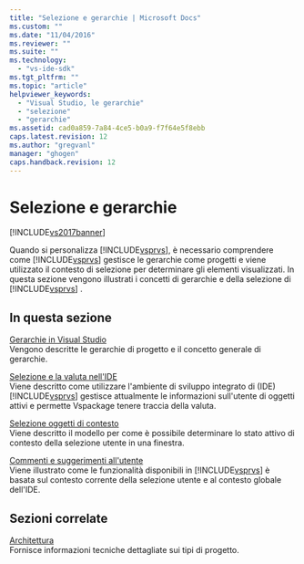 ```yaml
---
title: "Selezione e gerarchie | Microsoft Docs"
ms.custom: ""
ms.date: "11/04/2016"
ms.reviewer: ""
ms.suite: ""
ms.technology: 
  - "vs-ide-sdk"
ms.tgt_pltfrm: ""
ms.topic: "article"
helpviewer_keywords: 
  - "Visual Studio, le gerarchie"
  - "selezione"
  - "gerarchie"
ms.assetid: cad0a859-7a84-4ce5-b0a9-f7f64e5f8ebb
caps.latest.revision: 12
ms.author: "gregvanl"
manager: "ghogen"
caps.handback.revision: 12
---
```

# Selezione e gerarchie
[!INCLUDE[vs2017banner](../../code-quality/includes/vs2017banner.md)]

Quando si personalizza [!INCLUDE[vsprvs](../../code-quality/includes/vsprvs_md.md)], è necessario comprendere come [!INCLUDE[vsprvs](../../code-quality/includes/vsprvs_md.md)] gestisce le gerarchie come progetti e viene utilizzato il contesto di selezione per determinare gli elementi visualizzati.  In questa sezione vengono illustrati i concetti di gerarchie e della selezione di [!INCLUDE[vsprvs](../../code-quality/includes/vsprvs_md.md)] .  
  
## In questa sezione  
 [Gerarchie in Visual Studio](../../extensibility/internals/hierarchies-in-visual-studio.md)  
 Vengono descritte le gerarchie di progetto e il concetto generale di gerarchie.  
  
 [Selezione e la valuta nell'IDE](../../extensibility/internals/selection-and-currency-in-the-ide.md)  
 Viene descritto come utilizzare l'ambiente di sviluppo integrato di \(IDE\) [!INCLUDE[vsprvs](../../code-quality/includes/vsprvs_md.md)] gestisce attualmente le informazioni sull'utente di oggetti attivi e permette Vspackage tenere traccia della valuta.  
  
 [Selezione oggetti di contesto](../../extensibility/internals/selection-context-objects.md)  
 Viene descritto il modello per come è possibile determinare lo stato attivo di contesto della selezione utente in una finestra.  
  
 [Commenti e suggerimenti all'utente](../../extensibility/internals/feedback-to-the-user.md)  
 Viene illustrato come le funzionalità disponibili in [!INCLUDE[vsprvs](../../code-quality/includes/vsprvs_md.md)] è basata sul contesto corrente della selezione utente e al contesto globale dell'IDE.  
  
## Sezioni correlate  
 [Architettura](../../extensibility/internals/project-types-architecture.md)  
 Fornisce informazioni tecniche dettagliate sui tipi di progetto.